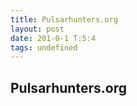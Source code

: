 ```yaml
---
title: Pulsarhunters.org
layout: post
date: 201-0-1 T:5:4
tags: undefined
---
```

## Pulsarhunters.org

